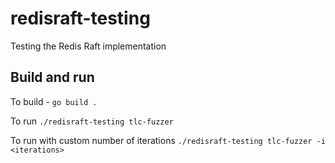 # redisraft-testing
Testing the Redis Raft implementation

## Build and run

To build - `go build .`

To run `./redisraft-testing tlc-fuzzer`

To run with custom number of iterations `./redisraft-testing tlc-fuzzer -i <iterations>`
